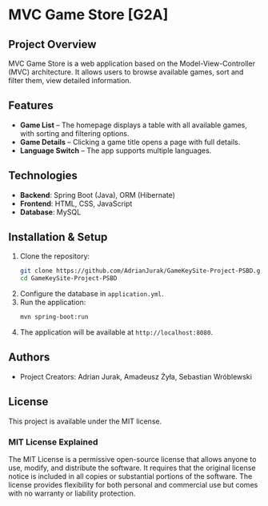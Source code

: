 # MVC Game Store [G2A]

## Project Overview

MVC Game Store is a web application based on the Model-View-Controller (MVC) architecture. It allows users to browse
available games, sort and filter them, view detailed information.

## Features

- **Game List** – The homepage displays a table with all available games, with sorting and filtering options.
- **Game Details** – Clicking a game title opens a page with full details.
- **Language Switch** – The app supports multiple languages.

## Technologies

- **Backend**: Spring Boot (Java), ORM (Hibernate)
- **Frontend**: HTML, CSS, JavaScript
- **Database**: MySQL

## Installation & Setup

1. Clone the repository:
   ```bash
   git clone https://github.com/AdrianJurak/GameKeySite-Project-PSBD.git
   cd GameKeySite-Project-PSBD
   ```
2. Configure the database in `application.yml`.
3. Run the application:
   ```bash
   mvn spring-boot:run
   ```
4. The application will be available at `http://localhost:8080`.

## Authors

- Project Creators: Adrian Jurak, Amadeusz Żyła, Sebastian Wróblewski

## License

This project is available under the MIT license.

### MIT License Explained

The MIT License is a permissive open-source license that allows anyone to use, modify, and distribute the software.
It requires that the original license notice is included in all copies or substantial portions of the software.
The license provides flexibility for both personal and commercial use but comes with no warranty or liability
protection.

